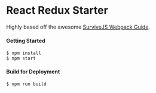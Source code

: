 React Redux Starter
==

Highly based off the awesome [SurviveJS Webpack Guide](http://survivejs.com/webpack/).

#### Getting Started
```
$ npm install
$ npm start
```

#### Build for Deployment
```
$ npm run build
```
